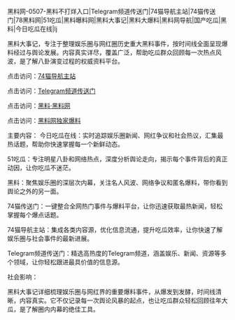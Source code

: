  #
黑料网-0507-黑料不打烊入口|Telegram频道传送门|74猫导航主站|74猫传送门|78黑料网|51吃瓜|黑料曝料网|黑料大事记|黑料大爆料|黑料网导航|国产吃瓜|黑料|今日吃瓜在线|lj

黑料大事记，专注于整理娱乐圈与网红圈历史重大黑料事件，按时间线全面呈现爆料经过与舆论发展。内容真实详尽，覆盖广泛，帮助吃瓜群众回顾每一次热点风波，是了解八卦演变过程的权威资料平台。


点击访问：<a href="https://74mao.com/">74猫导航主站</a>

点击访问：<a href="https://74mao.com/">Telegram频道传送门</a>

点击访问：<a href="https://fge-7ja.pages.dev/">黑料·黑料网</a>

点击访问：<a href="https://sdbsd.pages.dev/">黑料网独家爆料</a>

主要内容：
 今日吃瓜在线：实时追踪娱乐圈新闻、网红争议和社会热议，汇集最热话题，帮助你快速掌握每一个新鲜动态。

51吃瓜：专注明星八卦和网络热点，深度分析舆论走向，揭示每个事件背后的真正动因，让你吃瓜不迷茫。

黑料：聚焦娱乐圈的深层次内幕，关注名人风波、网络争议和匿名爆料，带你看到舆论之外的另一面。

74猫传送门：一键整合全网热门事件与爆料平台，让你迅速获取最热新闻，轻松掌握每个爆点话题。

74猫导航主站：集成各类内容源，优化信息流通，提升吃瓜效率，让你快速了解娱乐圈与社会事件的最新进展。

Telegram频道传送门：精选高热度的Telegram频道，涵盖娱乐、新闻、资源等多个领域，让你轻松跟进最具价值的信息源。


社会影响：

黑料大事记详细梳理娱乐圈与网红界的重要爆料事件，从爆发到发酵，时间线清晰，内容真实。它不仅记录每一次舆论风暴的起点，也让吃瓜群众轻松回顾往年大瓜，是了解圈内内幕的绝佳工具。

<span style="display:none;">[Canonical link](）</span>

